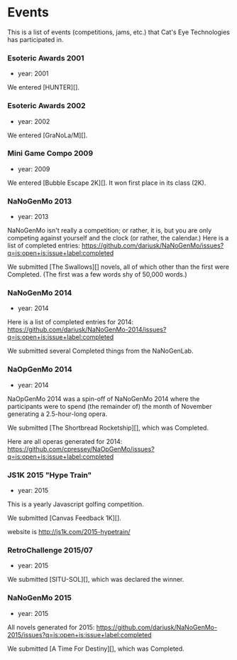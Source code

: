 Events
======

This is a list of events (competitions, jams, etc.) that Cat's Eye Technologies has participated in.

### Esoteric Awards 2001

*   year: 2001

We entered [HUNTER][].

### Esoteric Awards 2002

*   year: 2002

We entered [GraNoLa/M][].

### Mini Game Compo 2009

*   year: 2009

We entered [Bubble Escape 2K][].  It won first place in its class (2K).

### NaNoGenMo 2013

*   year: 2013

NaNoGenMo isn't really a competition; or rather, it is, but you are only
competing against yourself and the clock (or rather, the calendar.)
Here is a list of completed entries: https://github.com/dariusk/NaNoGenMo/issues?q=is:open+is:issue+label:completed

We submitted [The Swallows][] novels, all of which other than the first
were Completed.  (The first was a few words shy of 50,000 words.)

### NaNoGenMo 2014

*   year: 2014

Here is a list of completed entries for 2014:
https://github.com/dariusk/NaNoGenMo-2014/issues?q=is:open+is:issue+label:completed

We submitted several Completed things from the NaNoGenLab.

### NaOpGenMo 2014

*   year: 2014

NaOpGenMo 2014 was a spin-off of NaNoGenMo 2014 where the participants were
to spend (the remainder of) the month of November generating a 2.5-hour-long opera.

We submitted [The Shortbread Rocketship][], which was Completed.

Here are all operas generated for 2014:
https://github.com/cpressey/NaOpGenMo/issues?q=is:open+is:issue+label:completed

### JS1K 2015 "Hype Train"

*   year: 2015

This is a yearly Javascript golfing competition.

We submitted [Canvas Feedback 1K][].

website is http://js1k.com/2015-hypetrain/

### RetroChallenge 2015/07

*   year: 2015

We submitted [SITU-SOL][], which was declared the winner.

### NaNoGenMo 2015

*   year: 2015

All novels generated for 2015: https://github.com/dariusk/NaNoGenMo-2015/issues?q=is:open+is:issue+label:completed

We submitted [A Time For Destiny][], which was Completed.

